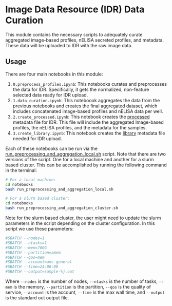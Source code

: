 # Image Data Resource (IDR) Data Curation

This module contains the necessary scripts to adequately curate aggregated image-based profiles, nELISA secreted profiles, and metadata.
These data will be uploaded to IDR with the raw image data.

## Usage
There are four main notebooks in this module:
1. `0.preprocess_profiles.ipynb`: This notebooks curates and preprocesses the data for IDR.
Specifically, it gets the normalized, non-feature selected data ready for IDR upload.
2. `1.data_curation.ipynb`: This noteboook aggregates the data from the previous notebooks and creates the final aggregated dataset, which includes concatenated image-based profiles and nELISA data per well.
3. `2.create_processed.ipynb`: This notebook creates the [processed](IDR_metadata/screenA/idr0000-screenA-processed.txt) metadata file for IDR.
This file will include the aggregated Image-based profiles, the nELISA profiles, and the metadata for the samples.
3. `3.create_library.ipynb`: This notebook creates the [library](IDR_metadata/screenA/idr0000-screenA-library.txt) metadata file needed for IDR upload.

Each of these notebooks can be run via the [run_preprocessing_and_aggregation_local.sh](notebooks/run_preprocessing_and_aggregation_local.sh) script.
Note that there are two versions of the script.
One for a local machine and another for a slurm based cluster.
This can be accomplished by running the following command in the terminal:
```bash
# For a local machine:
cd notebooks
bash run_preprocessing_and_aggregation_local.sh

# For a slurm based cluster:
cd notebooks
bash run_preprocessing_and_aggregation_cluster.sh
```

Note for the slurm based cluster, the user might need to update the slurm parameters in the script depending on the cluster configuration.
In this script we use these parameters:
```bash
#SBATCH --nodes=1
#SBATCH --ntasks=1
#SBATCH --mem=700G
#SBATCH --partition=amem
#SBATCH --qos=mem
#SBATCH --account=amc-general
#SBATCH --time=24:00:00
#SBATCH --output=sample-%j.out
```
Where `--nodes` is the number of nodes, `--ntasks` is the number of tasks, `--mem` is the memory, `--partition` is the partition, `--qos` is the quality of service, `--account` is the account, `--time` is the max wall time, and `--output` is the standard out output file.
